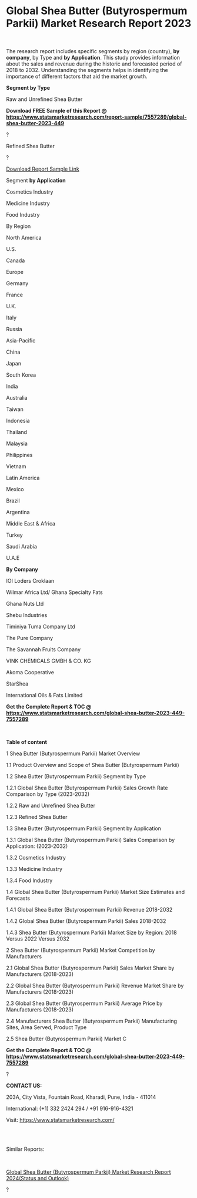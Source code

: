 <h1>Global Shea Butter (Butyrospermum Parkii) Market Research Report 2023</h1><br/><p>The research report includes specific segments by region (country), <strong>by company</strong>, by Type and <strong>by Application</strong>. This study provides information about the sales and revenue during the historic and forecasted period of 2018 to 2032. Understanding the segments helps in identifying the importance of different factors that aid the market growth.</p>
 
 
 
 <p><strong>Segment by Type</strong></p>
 
 
 
 <p>Raw and Unrefined Shea Butter</p>
 
 
 
 <div><b>Download FREE Sample of this Report @ <a href="https://www.statsmarketresearch.com/download-free-sample/7557289/global-shea-butter-2023-449">https://www.statsmarketresearch.com/report-sample/7557289/global-shea-butter-2023-449</a></b></div>
 
 
 
 <p>? </p>
 
 
 
 <p>Refined Shea Butter</p>
 
 
 
 <p>? </p>
 
 
 
 <p><a href="https://www.statsmarketresearch.com/download-free-sample/7557289/global-shea-butter-2023-449">Download Report Sample Link</a></p>
 
 
 
 <p>Segment <strong>by Application</strong></p>
 
 
 
 <p>Cosmetics Industry</p>
 
 
 
 <p>Medicine Industry</p>
 
 
 
 <p>Food Industry</p>
 
 
 
 <p>By Region</p>
 
 
 
 <p>North America</p>
 
 
 
 <p>U.S.</p>
 
 
 
 <p>Canada</p>
 
 
 
 <p>Europe</p>
 
 
 
 <p>Germany</p>
 
 
 
 <p>France</p>
 
 
 
 <p>U.K.</p>
 
 
 
 <p>Italy</p>
 
 
 
 <p>Russia</p>
 
 
 
 <p>Asia-Pacific</p>
 
 
 
 <p>China</p>
 
 
 
 <p>Japan</p>
 
 
 
 <p>South Korea</p>
 
 
 
 <p>India</p>
 
 
 
 <p>Australia</p>
 
 
 
 <p>Taiwan</p>
 
 
 
 <p>Indonesia</p>
 
 
 
 <p>Thailand</p>
 
 
 
 <p>Malaysia</p>
 
 
 
 <p>Philippines</p>
 
 
 
 <p>Vietnam</p>
 
 
 
 <p>Latin America</p>
 
 
 
 <p>Mexico</p>
 
 
 
 <p>Brazil</p>
 
 
 
 <p>Argentina</p>
 
 
 
 <p>Middle East & Africa</p>
 
 
 
 <p>Turkey</p>
 
 
 
 <p>Saudi Arabia</p>
 
 
 
 <p>U.A.E</p>
 
 
 
 <p><strong>By Company</strong></p>
 
 
 
 <p>IOI Loders Croklaan</p>
 
 
 
 <p>Wilmar Africa Ltd/ Ghana Specialty Fats</p>
 
 
 
 <p>Ghana Nuts Ltd</p>
 
 
 
 <p>Shebu Industries</p>
 
 
 
 <p>Timiniya Tuma Company Ltd</p>
 
 
 
 <p>The Pure Company</p>
 
 
 
 <p>The Savannah Fruits Company</p>
 
 
 
 <p>VINK CHEMICALS GMBH & CO. KG</p>
 
 
 
 <p>Akoma Cooperative</p>
 
 
 
 <p>StarShea</p>
 
 
 
 <p>International Oils & Fats Limited</p>
 
 
 
 <div><b>Get the Complete Report & TOC @ <a href="https://www.statsmarketresearch.com/global-shea-butter-2023-449-7557289">https://www.statsmarketresearch.com/global-shea-butter-2023-449-7557289</a></b></div>
 
 
 
 <p><br />
 
 <b>Table of content</b></p>
 
 
 
 <p>1 Shea Butter (Butyrospermum Parkii) Market Overview<br />
 
 1.1 Product Overview and Scope of Shea Butter (Butyrospermum Parkii)<br />
 
 1.2 Shea Butter (Butyrospermum Parkii) Segment by Type<br />
 
 1.2.1 Global Shea Butter (Butyrospermum Parkii) Sales Growth Rate Comparison by Type (2023-2032)<br />
 
 1.2.2 Raw and Unrefined Shea Butter<br />
 
 1.2.3 Refined Shea Butter<br />
 
 1.3 Shea Butter (Butyrospermum Parkii) Segment by Application<br />
 
 1.3.1 Global Shea Butter (Butyrospermum Parkii) Sales Comparison by Application: (2023-2032)<br />
 
 1.3.2 Cosmetics Industry<br />
 
 1.3.3 Medicine Industry<br />
 
 1.3.4 Food Industry<br />
 
 1.4 Global Shea Butter (Butyrospermum Parkii) Market Size Estimates and Forecasts<br />
 
 1.4.1 Global Shea Butter (Butyrospermum Parkii) Revenue 2018-2032<br />
 
 1.4.2 Global Shea Butter (Butyrospermum Parkii) Sales 2018-2032<br />
 
 1.4.3 Shea Butter (Butyrospermum Parkii) Market Size by Region: 2018 Versus 2022 Versus 2032<br />
 
 2 Shea Butter (Butyrospermum Parkii) Market Competition by Manufacturers<br />
 
 2.1 Global Shea Butter (Butyrospermum Parkii) Sales Market Share by Manufacturers (2018-2023)<br />
 
 2.2 Global Shea Butter (Butyrospermum Parkii) Revenue Market Share by Manufacturers (2018-2023)<br />
 
 2.3 Global Shea Butter (Butyrospermum Parkii) Average Price by Manufacturers (2018-2023)<br />
 
 2.4 Manufacturers Shea Butter (Butyrospermum Parkii) Manufacturing Sites, Area Served, Product Type<br />
 
 2.5 Shea Butter (Butyrospermum Parkii) Market C</p>
 
 
 
 <div><b>Get the Complete Report & TOC @ <a href="https://www.statsmarketresearch.com/global-shea-butter-2023-449-7557289">https://www.statsmarketresearch.com/global-shea-butter-2023-449-7557289</a></b></div>
 
 
 
 <p>? </p>
 
 
 
 <p><b>CONTACT US:</b><br />
 
 203A, City Vista, Fountain Road, Kharadi, Pune, India - 411014<br />
 
 International: (+1) 332 2424 294 / +91 916-916-4321<br />
 
 Visit: <a href="https://www.statsmarketresearch.com/">https://www.statsmarketresearch.com/</a><br />
 
 <br />
 
 <br />
 
 Similar Reports:<br />
 
 <br />
 
 <a href="https://www.statsmarketresearch.com/global-shea-butter-2024-833-7937859">Global Shea Butter (Butyrospermum Parkii) Market Research Report 2024(Status and Outlook)</a><br />
 
 ? </p>
